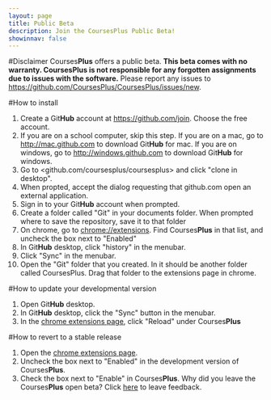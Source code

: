 ```yaml
---
layout: page
title: Public Beta
description: Join the CoursesPlus Public Beta!
showinnav: false
---
```


#Disclaimer
Courses**Plus** offers a public beta. **This beta comes with no warranty. CoursesPlus is not responsible for any forgotten assignments due to issues with the software.** Please report any issues to <https://github.com/CoursesPlus/CoursesPlus/issues/new>.

#How to install
1. Create a Git**Hub** account at <https://github.com/join>. Choose the free account.
2. If you are on a school computer, skip this step.  If you are on a mac, go to <http://mac.github.com> to download Git**Hub** for mac. If you are on windows, go to <http://windows.github.com> to download Git**Hub** for windows. 
3. Go to <github.com/coursesplus/coursesplus> and click "clone in desktop".
4. When propted, accept the dialog requesting that github.com open an external application.
5. Sign in to your Git**Hub** account when prompted.
6. Create a folder called "Git" in your documents folder. When prompted where to save the repository, save it to that folder
7. On chrome, go to <chrome://extensions>. Find Courses**Plus** in that list, and uncheck the box next to "Enabled"
8. In Git**Hub** desktop, click "history" in the menubar.
9. Click "Sync" in the menubar.
10. Open the "Git" folder that you created. In it should be another folder called CoursesPlus. Drag that folder to the extensions page in chrome.

#How to update your developmental version
1. Open Git**Hub** desktop.
2. In Git**Hub** desktop, click the "Sync" button in the menubar.
3. In the [chrome extensions page](chrome://extensions), click "Reload" under Courses**Plus**

#How to revert to a stable release
1. Open the [chrome extensions page](chrome://extensions).
2. Uncheck the box next to "Enabled" in the development version of Courses**Plus**.
3. Check the box next to "Enable" in Courses**Plus**.
Why did you leave the Courses**Plus** open beta? Click [here](https://github.com/CoursesPlus/CoursesPlus/issues/new) to leave feedback.